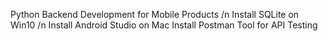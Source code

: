 Python Backend Development for Mobile Products  /n
Install SQLite on Win10   /n
Install Android Studio on Mac
Install Postman Tool for API Testing
